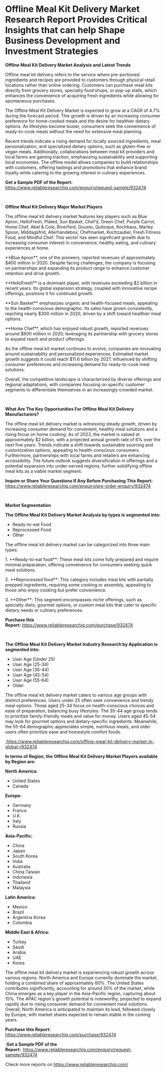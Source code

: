 <p><h1>Offline Meal Kit Delivery Market Research Report Provides Critical Insights that can help Shape Business Development and Investment Strategies</h1></p><p><strong>Offline Meal Kit Delivery Market Analysis and Latest Trends</strong></p>
<p><p>Offline meal kit delivery refers to the service where pre-portioned ingredients and recipes are provided to customers through physical retail locations rather than online ordering. Customers can purchase meal kits directly from grocery stores, specialty food shops, or pop-up stalls, which enhances the convenience of acquiring fresh ingredients while allowing for spontaneous purchases.</p><p>The Offline Meal Kit Delivery Market is expected to grow at a CAGR of 4.7% during the forecast period. This growth is driven by an increasing consumer preference for home-cooked meals and the desire for healthier dietary options. As lifestyles become busier, consumers seek the convenience of ready-to-cook meals without the need for extensive meal planning. </p><p>Recent trends indicate a rising demand for locally sourced ingredients, meal personalization, and specialized dietary options, such as gluten-free or vegan meals. Additionally, collaborations between meal kit providers and local farms are gaining traction, emphasizing sustainability and supporting local economies. The offline model allows companies to build relationships with customers, offering tastings and promotions that enhance brand loyalty while catering to the growing interest in culinary experiences.</p></p>
<p><strong>Get a Sample PDF of the Report:&nbsp;</strong> <a href="https://www.reliableresearchiq.com/enquiry/request-sample/932474?utm_campaign=3107&utm_medium=2&utm_source=Github&utm_content=ia&utm_term=21032025&utm_id=offline-meal-kit-delivery">https://www.reliableresearchiq.com/enquiry/request-sample/932474</a></p>
<p>&nbsp;</p>
<p><strong>Offline Meal Kit Delivery Major Market Players</strong></p>
<p><p>The offline meal kit delivery market features key players such as Blue Apron, HelloFresh, Plated, Sun Basket, Chef’d, Green Chef, Purple Carrot, Home Chef, Abel & Cole, Riverford, Gousto, Quitoque, Kochhaus, Marley Spoon, Middagsfrid, Allerhandebox, Chefmarket, Kochzauber, Fresh Fitness Food, and Mindful Chef. This sector has seen significant growth due to increasing consumer interest in convenience, healthy eating, and culinary experiences at home.</p><p>**Blue Apron**, one of the pioneers, reported revenues of approximately $400 million in 2020. Despite facing challenges, the company is focusing on partnerships and expanding its product range to enhance customer retention and drive growth. </p><p>**HelloFresh** is a dominant player, with revenues exceeding $2 billion in recent years. Its global expansion strategy, coupled with innovative recipe offerings, positions it for continued growth. </p><p>**Sun Basket** emphasizes organic and health-focused meals, appealing to the health-conscious demographic. Its sales have grown consistently, reaching nearly $300 million in 2020, driven by a shift toward healthier meal options.</p><p>**Home Chef**, which has enjoyed robust growth, reported revenues around $600 million in 2020, leveraging its partnership with grocery stores to expand reach and product offerings.</p><p>As the offline meal kit market continues to evolve, companies are innovating around sustainability and personalized experiences. Estimated market growth suggests it could reach $11.6 billion by 2027, influenced by shifting consumer preferences and increasing demand for ready-to-cook meal solutions. </p><p>Overall, the competitive landscape is characterized by diverse offerings and regional adaptations, with companies focusing on specific customer segments to differentiate themselves in an increasingly crowded market.</p></p>
<p>&nbsp;</p>
<p><strong>What Are The Key Opportunities For Offline Meal Kit Delivery Manufacturers?</strong></p>
<p><p>The offline meal kit delivery market is witnessing steady growth, driven by increasing consumer demand for convenient, healthy meal solutions and a rising focus on home cooking. As of 2023, the market is valued at approximately $2 billion, with a projected annual growth rate of 6% over the next five years. Trends indicate a shift towards sustainable sourcing and customization options, appealing to health-conscious consumers. Furthermore, partnerships with local farms and retailers are enhancing accessibility. The future outlook suggests diversification in offerings and a potential expansion into under-served regions, further solidifying offline meal kits as a viable market segment.</p></p>
<p><strong>Inquire or Share Your Questions If Any Before Purchasing This Report:</strong> <a href="https://www.reliableresearchiq.com/enquiry/pre-order-enquiry/932474?utm_campaign=3107&utm_medium=2&utm_source=Github&utm_content=ia&utm_term=21032025&utm_id=offline-meal-kit-delivery">https://www.reliableresearchiq.com/enquiry/pre-order-enquiry/932474</a></p>
<p>&nbsp;</p>
<p><strong>Market Segmentation</strong></p>
<p><strong>The Offline Meal Kit Delivery Market Analysis by types is segmented into:</strong></p>
<p><ul><li>Ready-to-eat Food</li><li>Reprocessed Food</li><li>Other</li></ul></p>
<p><p>The offline meal kit delivery market can be categorized into three main types: </p><p>1. **Ready-to-eat food**: These meal kits come fully prepared and require minimal preparation, offering convenience for consumers seeking quick meal solutions. </p><p>2. **Reprocessed food**: This category includes meal kits with partially prepped ingredients, requiring some cooking or assembly, appealing to those who enjoy cooking but prefer convenience.</p><p>3. **Other**: This segment encompasses niche offerings, such as specialty diets, gourmet options, or custom meal kits that cater to specific dietary needs or culinary preferences.</p></p>
<p><strong>Purchase this Report:&nbsp;</strong><a href="https://www.reliableresearchiq.com/purchase/932474?utm_campaign=3107&utm_medium=2&utm_source=Github&utm_content=ia&utm_term=21032025&utm_id=offline-meal-kit-delivery">https://www.reliableresearchiq.com/purchase/932474</a></p>
<p>&nbsp;</p>
<p><strong>The Offline Meal Kit Delivery Market Industry Research by Application is segmented into:</strong></p>
<p><ul><li>User Age (Under 25)</li><li>User Age (25-34)</li><li>User Age (35-44)</li><li>User Age (45-54)</li><li>User Age (55-64)</li><li>Older</li></ul></p>
<p><p>The offline meal kit delivery market caters to various age groups with distinct preferences. Users under 25 often seek convenience and trendy meal options. Those aged 25-34 focus on health-conscious choices and ease of preparation, balancing busy lifestyles. The 35-44 age group tends to prioritize family-friendly meals and value for money. Users aged 45-54 may look for gourmet options and dietary-specific ingredients. Meanwhile, the 55-64 demographic appreciates simple, nutritious meals, and older users often prioritize ease and homestyle comfort foods.</p></p>
<p><a href="https://www.reliableresearchiq.com/offline-meal-kit-delivery-market-in-global-r932474?utm_campaign=3107&utm_medium=2&utm_source=Github&utm_content=ia&utm_term=21032025&utm_id=offline-meal-kit-delivery">&nbsp;https://www.reliableresearchiq.com/offline-meal-kit-delivery-market-in-global-r932474</a></p>
<p><strong>In terms of Region, the Offline Meal Kit Delivery Market Players available by Region are:</strong></p>
<p>
    <p> <strong> North America: </strong>
        <ul>
            <li>United States</li>
            <li>Canada</li>
        </ul>
        </p> 
    <p> <strong> Europe: </strong>
        <ul>
            <li>Germany</li>
            <li>France</li>
            <li>U.K.</li>
            <li>Italy</li>
            <li>Russia</li>
        </ul>
        </p> 
    <p> <strong> Asia-Pacific: </strong>
        <ul>
            <li>China</li>
            <li>Japan</li>
            <li>South Korea</li>
            <li>India</li>
            <li>Australia</li>
            <li>China Taiwan</li>
            <li>Indonesia</li>
            <li>Thailand</li>
            <li>Malaysia</li>
        </ul>
        </p> 
    <p> <strong> Latin America: </strong>
        <ul>
            <li>Mexico</li>
            <li>Brazil</li>
            <li>Argentina Korea</li>
            <li>Colombia</li>
        </ul>
        </p> 
    <p> <strong> Middle East & Africa: </strong>
        <ul>
            <li>Turkey</li>
            <li>Saudi</li>
            <li>Arabia</li>
            <li>UAE</li>
            <li>Korea</li>
        </ul>
    </p>
    </p>
<p><p>The offline meal kit delivery market is experiencing robust growth across various regions. North America and Europe currently dominate the market, holding a combined share of approximately 60%. The United States contributes significantly, accounting for around 30% of the market, while China emerges as a key player in the Asia-Pacific region, capturing about 15%. The APAC region's growth potential is noteworthy, projected to expand rapidly due to rising consumer demand for convenient meal solutions. Overall, North America is anticipated to maintain its lead, followed closely by Europe, with market shares expected to remain stable in the coming years.</p></p>
<p><strong>Purchase this Report: </strong><a href="https://www.reliableresearchiq.com/purchase/932474?utm_campaign=3107&utm_medium=2&utm_source=Github&utm_content=ia&utm_term=21032025&utm_id=offline-meal-kit-delivery">https://www.reliableresearchiq.com/purchase/932474</a></p>
<p>&nbsp;<strong>Get a Sample PDF of the Report:&nbsp;&nbsp;</strong><a href="https://www.reliableresearchiq.com/enquiry/request-sample/932474?utm_campaign=3107&utm_medium=2&utm_source=Github&utm_content=ia&utm_term=21032025&utm_id=offline-meal-kit-delivery">https://www.reliableresearchiq.com/enquiry/request-sample/932474</a></p>
<p><strong></strong></p>
<p>Check more reports on <a href="https://www.reliableresearchiq.com/?utm_campaign=3107&utm_medium=2&utm_source=Github&utm_content=ia&utm_term=21032025&utm_id=offline-meal-kit-delivery">https://www.reliableresearchiq.com/</a></p>